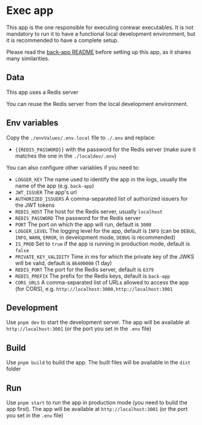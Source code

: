 # Exec app

This app is the one responsible for executing corewar executables. It is not mandatory to run it to have a functional local development environment, but it is recommended to have a complete setup.

Please read the [back-app README](../back-app/README.md) before setting up this app, as it shares many similarities.

## Data

This app uses a Redis server

You can reuse the Redis server from the local development environment.

## Env variables

Copy the `./envValues/.env.local` file to `./.env` and replace:
-   `{{REDIS_PASSWORD}}` with the password for the Redis server (make sure it matches the one in the `./localdev/.env`)

You can also configure other variables if you need to:

-   `LOGGER_KEY` The name used to identify the app in the logs, usually the name of the app (e.g. `back-app`)
-   `JWT_ISSUER` The app's url
-	`AUTHORIZED_ISSUERS` A comma-separated list of authorized issuers for the JWT tokens
-   `REDIS_HOST` The host for the Redis server, usually `localhost`
-   `REDIS_PASSWORD` The password for the Redis server
-   `PORT` The port on which the app will run, default is `3000`
-   `LOGGER_LEVEL` The logging level for the app, default is `INFO` (can be `DEBUG`, `INFO`, `WARN`, `ERROR`, in development mode, `DEBUG` is recommended)
-   `IS_PROD` Set to `true` if the app is running in production mode, default is `false`
-   `PRIVATE_KEY_VALIDITY` Time in ms for which the private key of the JWKS will be valid, default is `86400000` (1 day)
-   `REDIS_PORT` The port for the Redis server, default is `6379`
-	`REDIS_PREFIX` The prefix for the Redis keys, default is `back-app`
-	`CORS_URLS` A comma-separated list of URLs allowed to access the app (for CORS), e.g. `http://localhost:3000,http://localhost:3001`

## Development

Use `pnpm dev` to start the development server. The app will be available at `http://localhost:3001` (or the port you set in the `.env` file)

## Build

Use `pnpm build` to build the app. The built files will be available in the `dist` folder

## Run

Use `pnpm start` to run the app in production mode (you need to build the app first). The app will be available at `http://localhost:3001` (or the port you set in the `.env` file)